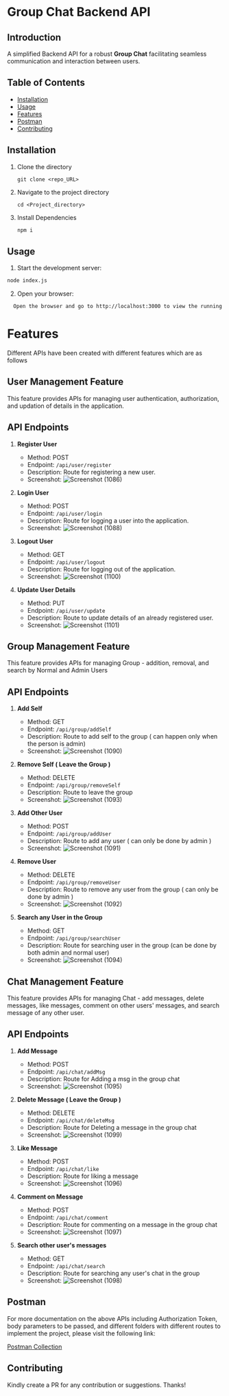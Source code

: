 # Group Chat Backend API

## Introduction
A simplified Backend API for a robust **Group Chat** facilitating seamless communication and interaction between users. 

## Table of Contents
- [Installation](#installation)
- [Usage](#usage)
- [Features](#features)
- [Postman](#postman)
- [Contributing](#contributing)

## Installation
1. Clone the directory
   ```
   git clone <repo_URL>
   ```
3. Navigate to the project directory
   ```
   cd <Project_directory>
   ```
4. Install Dependencies
   ```markdown
   npm i
   ```

## Usage
1. Start the development server:
```markdown
node index.js
```
2. Open your browser:
```bash
  Open the browser and go to http://localhost:3000 to view the running UI.
```

# Features
Different APIs have been created with different features which are as follows

## User Management Feature

This feature provides APIs for managing user authentication, authorization, and updation of details in the application.

## API Endpoints

1. **Register User**
    - Method: POST
    - Endpoint: `/api/user/register`
    - Description: Route for registering a new user.
    - Screenshot: ![Screenshot (1086)](https://github.com/abhi6299/Riktam-assignment-groupChatAPI-Nodejs/assets/48280843/4afd234e-7db5-4c46-bc6c-1dfef662e255)


2. **Login User**
    - Method: POST
    - Endpoint: `/api/user/login`
    - Description: Route for logging a user into the application.
    - Screenshot: ![Screenshot (1088)](https://github.com/abhi6299/Riktam-assignment-groupChatAPI-Nodejs/assets/48280843/163d053e-fbd6-4d13-b761-5d3945463781)


3. **Logout User**
    - Method: GET
    - Endpoint: `/api/user/logout`
    - Description: Route for logging out of the application.
    - Screenshot: ![Screenshot (1100)](https://github.com/abhi6299/Riktam-assignment-groupChatAPI-Nodejs/assets/48280843/eb9dc38b-5f2f-4b23-bbf9-8ff81f372b3a)

4. **Update User Details**
    - Method: PUT
    - Endpoint: `/api/user/update`
    - Description: Route to update details of an already registered user.
    - Screenshot: ![Screenshot (1101)](https://github.com/abhi6299/Riktam-assignment-groupChatAPI-Nodejs/assets/48280843/336c40b1-f543-4675-a719-f4babf667024)

## Group Management Feature

This feature provides APIs for managing Group - addition, removal, and search by Normal and Admin Users

## API Endpoints

1. **Add Self**
    - Method: GET
    - Endpoint: `/api/group/addSelf`
    - Description: Route to add self to the group ( can happen only when the person is admin)
    - Screenshot: ![Screenshot (1090)](https://github.com/abhi6299/Riktam-assignment-groupChatAPI-Nodejs/assets/48280843/f11a1511-872a-465d-84e6-9c3e23c2e865)

2. **Remove Self ( Leave the Group )**
    - Method: DELETE
    - Endpoint: `/api/group/removeSelf`
    - Description: Route to leave the group
    - Screenshot: ![Screenshot (1093)](https://github.com/abhi6299/Riktam-assignment-groupChatAPI-Nodejs/assets/48280843/d1916bb1-0283-4dba-a89a-f35284014fa7)

3. **Add Other User**
    - Method: POST
    - Endpoint: `/api/group/addUser`
    - Description: Route to add any user ( can only be done by admin )
    - Screenshot: ![Screenshot (1091)](https://github.com/abhi6299/Riktam-assignment-groupChatAPI-Nodejs/assets/48280843/bbcfe87a-11f9-4e36-9187-9ddd004002f4)

4. **Remove User**
    - Method: DELETE
    - Endpoint: `/api/group/removeUser`
    - Description: Route to remove any user from the group ( can only be done by admin )
    - Screenshot: ![Screenshot (1092)](https://github.com/abhi6299/Riktam-assignment-groupChatAPI-Nodejs/assets/48280843/942fac6f-b6ec-4838-a67d-162c86275492)

5. **Search any User in the Group**
    - Method: GET
    - Endpoint: `/api/group/searchUser`
    - Description: Route for searching user in the group (can be done by both admin and normal user)
    - Screenshot: ![Screenshot (1094)](https://github.com/abhi6299/Riktam-assignment-groupChatAPI-Nodejs/assets/48280843/9c2f7667-3316-4913-8da3-cd49889fcfc5)

## Chat Management Feature

This feature provides APIs for managing Chat - add messages, delete messages, like messages, comment on other users' messages, and search message of any other user.

## API Endpoints

1. **Add Message**
    - Method: POST
    - Endpoint: `/api/chat/addMsg`
    - Description: Route for Adding a msg in the group chat
    - Screenshot: ![Screenshot (1095)](https://github.com/abhi6299/Riktam-assignment-groupChatAPI-Nodejs/assets/48280843/58957565-26b2-47a6-b76f-7e0a6ff19532)

2. **Delete Message ( Leave the Group )**
    - Method: DELETE
    - Endpoint: `/api/chat/deleteMsg`
    - Description: Route for Deleting a message in the group chat
    - Screenshot: ![Screenshot (1099)](https://github.com/abhi6299/Riktam-assignment-groupChatAPI-Nodejs/assets/48280843/e06a06a5-47e2-4a56-b5ec-86881e5b0885)

3. **Like Message**
    - Method: POST
    - Endpoint: `/api/chat/like`
    - Description: Route for liking a message
    - Screenshot: ![Screenshot (1096)](https://github.com/abhi6299/Riktam-assignment-groupChatAPI-Nodejs/assets/48280843/91320a59-1b8a-4101-a7aa-123c0becc424)

4. **Comment on Message**
    - Method: POST
    - Endpoint: `/api/chat/comment`
    - Description: Route for commenting on a message in the group chat
    - Screenshot: ![Screenshot (1097)](https://github.com/abhi6299/Riktam-assignment-groupChatAPI-Nodejs/assets/48280843/f9476038-ab57-4d0c-9848-65e22e782d5e)

5. **Search other user's messages**
    - Method: GET
    - Endpoint: `/api/chat/search`
    - Description: Route for searching any user's chat in the group
    - Screenshot: ![Screenshot (1098)](https://github.com/abhi6299/Riktam-assignment-groupChatAPI-Nodejs/assets/48280843/c57342c0-fd2b-469f-a8a2-ddea8641376f)

## Postman

For more documentation on the above APIs including Authorization Token, body parameters to be passed, and different folders with different routes to implement the project, please visit the following link:

[Postman Collection](https://www.postman.com/mission-saganist-17847365/workspace/riktam/collection/30566706-c6bf18f8-6291-48b5-ab71-424a41182495?action=share&creator=30566706)

## Contributing
Kindly create a PR for any contribution or suggestions. Thanks!
